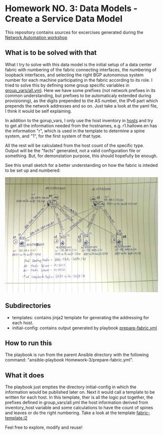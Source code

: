 # Homework NO. 3: Data Models - Create a Service Data Model

This repository contains sources for excercises generated during the
[Network Automation workshop](http://www.ipspace.net/NetAutWS)

## What is to be solved with that

What I try to solve with this data model is the initial setup of a data center fabric with numbering of the fabric connecting interfaces, the numbering of loopback interfaces, and selecting the right BGP autonomous system number for each machine participating in the fabric according to its role. I tried to solve this by defining some group specific variables in [group_vars/all.yml](../group_vars/all.yml). Here we have some prefixes (not network prefixes in its common understanding, but prefixes to be automaticaly extended during provisioning), as the digits prepended to the AS number, the IPv6 part which prepends the network addresses and so on. Just take a look at the yaml file, I think it would be self explaining.

In addition to the gorup_vars, I only use the host inventory in [hosts](../hosts) and try to get all the information needed from the hostnames, e.g. r1.hallowe.en has the information "r", which is used in the template to determine a spine system, and "1", for the first system of that type.

All the rest will be calculated from the host count of the specific type. Output will be the "facts" generated, not a valid configuration file or something. But, for demonstation purpose, this should hopefully be enough.

See this small sketch for a better understanding on how the fabric is inteded to be set up and numbered:

![DC-Layout](DC-Layout.jpg)

## Subdirectories 
* templates: contains jinja2 template for generating the addressing for each host.
* initial-config: contains output generated by playbook [prepare-fabric.yml](prepare-fabric.yml)

## How to run this

The playbook is run from the parent Ansible directory with the following command: "ansible-playbook Homework-3/prepare-fabric.yml".

## What it does

The playbook just empties the directory initial-config in which the information would be published later on. Next it would call a template to be written for each host. In this template, ther is all the logic put together, the prefixes defined in group_vars/all.yml the host information derived from inventory_host variable and some calculations to have the count of spines and leaves or do the right numbering. Take a look at the template [fabric-template.j2](templates/fabric-template.j2)

Feel free to explore, modify and reuse! 
